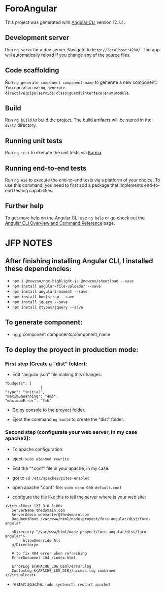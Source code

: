 # ForoAngular

This project was generated with [Angular CLI](https://github.com/angular/angular-cli) version 12.1.4.

## Development server

Run `ng serve` for a dev server. Navigate to `http://localhost:4200/`. The app will automatically reload if you change any of the source files.

## Code scaffolding

Run `ng generate component component-name` to generate a new component. You can also use `ng generate directive|pipe|service|class|guard|interface|enum|module`.

## Build

Run `ng build` to build the project. The build artifacts will be stored in the `dist/` directory.

## Running unit tests

Run `ng test` to execute the unit tests via [Karma](https://karma-runner.github.io).

## Running end-to-end tests

Run `ng e2e` to execute the end-to-end tests via a platform of your choice. To use this command, you need to first add a package that implements end-to-end testing capabilities.

## Further help

To get more help on the Angular CLI use `ng help` or go check out the [Angular CLI Overview and Command Reference](https://angular.io/cli) page.

# JFP NOTES

## After finishing installing Angular CLI, I installed these dependencies:
* `npm i @nowzoo/ngx-highlight-js @nowzoo/sheetload --save`
* `npm install angular-file-uploader --save`
* `npm install angular2-moment --save`
* `npm install bootstrap --save`
* `npm install jquery --save`
* `npm install @types/jquery --save`

## To generate component:
* ng g component components/component_name

## To deploy the proyect in production mode:
### First step (Create a "dist" folder):
* Edit "angular.json" file making this changes:
```
"budgets": [
                {
"type": "initial",
"maximumWarning": "4mb",
"maximumError": "5mb"
```

* Go by console to the proyect folder.

* Eject the command `ng build` to create the "dist" folder.    

### Second step (configurate your web server, in my case apache2):
* To apache configuration:
* eject: `sudo a2enmod rewrite`

* Edit the "*.conf" file in your apache, in my case:
* got to `cd /etc/apache2/sites-enabled`
* open apache ".conf" file: `sudo nano 000-default.conf`
* configure the file like this to tell the server where is your web site:

```
<VirtualHost 127.0.0.3:80>
   ServerName thedomain.com
   ServerAdmin webmaster@thedomain.com
   DocumentRoot /var/www/html/node-proyect/foro-angular/dist/foro-angular

   <Directory "/var/www/html/node-proyect/foro-angular/dist/foro-angular">
        AllowOverride All
   </Directory>

   # to fix 404 error when refreshing
   ErrorDocument 404 /index.html

   ErrorLog ${APACHE_LOG_DIR}/error.log
   CustomLog ${APACHE_LOG_DIR}/access.log combined
</VirtualHost>
```
* restart apache: `sudo systemctl restart apache2`
